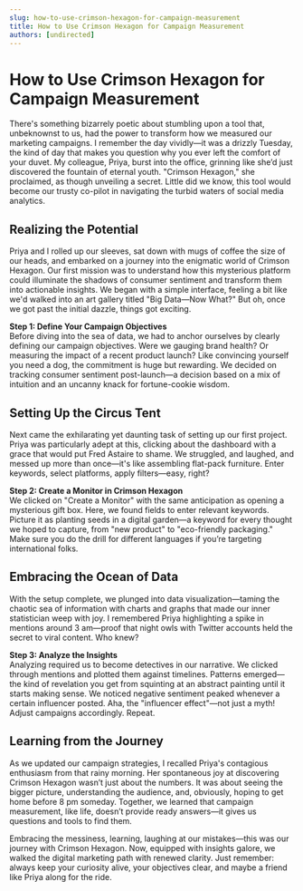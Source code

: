 ```yaml
---
slug: how-to-use-crimson-hexagon-for-campaign-measurement
title: How to Use Crimson Hexagon for Campaign Measurement
authors: [undirected]
---
```


# How to Use Crimson Hexagon for Campaign Measurement

There's something bizarrely poetic about stumbling upon a tool that, unbeknownst to us, had the power to transform how we measured our marketing campaigns. I remember the day vividly—it was a drizzly Tuesday, the kind of day that makes you question why you ever left the comfort of your duvet. My colleague, Priya, burst into the office, grinning like she’d just discovered the fountain of eternal youth. "Crimson Hexagon," she proclaimed, as though unveiling a secret. Little did we know, this tool would become our trusty co-pilot in navigating the turbid waters of social media analytics.

## Realizing the Potential

Priya and I rolled up our sleeves, sat down with mugs of coffee the size of our heads, and embarked on a journey into the enigmatic world of Crimson Hexagon. Our first mission was to understand how this mysterious platform could illuminate the shadows of consumer sentiment and transform them into actionable insights. We began with a simple interface, feeling a bit like we'd walked into an art gallery titled "Big Data—Now What?" But oh, once we got past the initial dazzle, things got exciting.

**Step 1: Define Your Campaign Objectives**  
Before diving into the sea of data, we had to anchor ourselves by clearly defining our campaign objectives. Were we gauging brand health? Or measuring the impact of a recent product launch? Like convincing yourself you need a dog, the commitment is huge but rewarding. We decided on tracking consumer sentiment post-launch—a decision based on a mix of intuition and an uncanny knack for fortune-cookie wisdom.

## Setting Up the Circus Tent

Next came the exhilarating yet daunting task of setting up our first project. Priya was particularly adept at this, clicking about the dashboard with a grace that would put Fred Astaire to shame. We struggled, and laughed, and messed up more than once—it's like assembling flat-pack furniture. Enter keywords, select platforms, apply filters—easy, right? 

**Step 2: Create a Monitor in Crimson Hexagon**  
We clicked on "Create a Monitor" with the same anticipation as opening a mysterious gift box. Here, we found fields to enter relevant keywords. Picture it as planting seeds in a digital garden—a keyword for every thought we hoped to capture, from "new product" to "eco-friendly packaging." Make sure you do the drill for different languages if you’re targeting international folks.

## Embracing the Ocean of Data

With the setup complete, we plunged into data visualization—taming the chaotic sea of information with charts and graphs that made our inner statistician weep with joy. I remembered Priya highlighting a spike in mentions around 3 am—proof that night owls with Twitter accounts held the secret to viral content. Who knew?

**Step 3: Analyze the Insights**  
Analyzing required us to become detectives in our narrative. We clicked through mentions and plotted them against timelines. Patterns emerged—the kind of revelation you get from squinting at an abstract painting until it starts making sense. We noticed negative sentiment peaked whenever a certain influencer posted. Aha, the "influencer effect"—not just a myth! Adjust campaigns accordingly. Repeat.

## Learning from the Journey

As we updated our campaign strategies, I recalled Priya's contagious enthusiasm from that rainy morning. Her spontaneous joy at discovering Crimson Hexagon wasn’t just about the numbers. It was about seeing the bigger picture, understanding the audience, and, obviously, hoping to get home before 8 pm someday. Together, we learned that campaign measurement, like life, doesn’t provide ready answers—it gives us questions and tools to find them.

Embracing the messiness, learning, laughing at our mistakes—this was our journey with Crimson Hexagon. Now, equipped with insights galore, we walked the digital marketing path with renewed clarity. Just remember: always keep your curiosity alive, your objectives clear, and maybe a friend like Priya along for the ride.